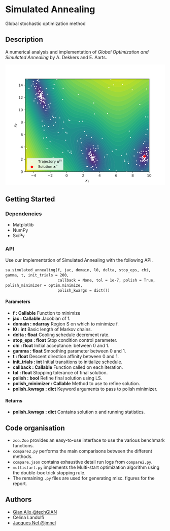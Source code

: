 # Simulated Annealing

Global stochastic optimization method

## Description

A numerical analysis and implementation of *Global Optimization and Simulated Annealing* by A. Dekkers and E. Aarts.

![](figures/fig-traj.svg?raw=true)

## Getting Started

### Dependencies

* Matplotlib
* NumPy
* SciPy

### API

Use our implementation of Simulated Annealing with the following API.

```
sa.simulated_annealing(f, jac, domain, l0, delta, stop_eps, chi, gamma, t, init_trials = 200,
                       callback = None, tol = 1e-7, polish = True, polish_minimizer = optim.minimize, 
                       polish_kwargs = dict())
```

#### Parameters
* **f : Callable**
        Function to minimize
* **jac : Callable**
        Jacobian of f.
* **domain : ndarray**
        Region S on which to minimize f.
* **l0 : int**
        Basic length of Markov chains.
* **delta : float**
        Cooling schedule decrement rate.
* **stop_eps : float**
        Stop condition control parameter.
* **chi : float**
        Initial acceptance: between 0 and 1.
* **gamma : float**
        Smoothing parameter between 0 and 1.
* **t : float**
        Descent direction affinity between 0 and 1.
* **init_trials : int**
        Initial transitions to initialize schedule.
* **callback : Callable**
        Function called on each iteration.
* **tol : float**
        Stopping tolerance of final solution.
* **polish : bool**
        Refine final solution using LS.
* **polish_minimizer : Callable**
        Method to use to refine solution.
* **polish_kwrags : dict**
        Keyword arguments to pass to polish minimizer.

#### Returns
* **polish_kwrags : dict**
        Contains solution x and running statistics.
        
                            

## Code organisation

* `zoo.Zoo` provides an easy-to-use interface to use the various benchmark functions.
* `compare2.py` performs the main comparisons between the different methods.
* `compare.json` contains exhaustive detail run logs from `compare2.py`.
* `multistart.py` implements the Multi-start optimization algorithm using the double-box trick stopping rule.
* The remaining `.py` files are used for generating misc. figures for the report.


## Authors

* [Gian Alix @techGIAN](https://github.com/techGIAN)
* Celina Landolfi
* [Jacques Nel @jmnel](https://github.com/jmnel)
